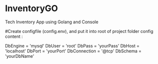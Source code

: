 # InventoryGO
Tech Inventory App using Golang and Console

#Create configfile (config.env), and put it into root of project folder
config content :

DbEngine = 'mysql'
DbUser = 'root'
DbPass = 'yourPass'
DbHost = 'localhost'
DbPort = 'yourPort'
DbConnection = '@tcp'
DbSchema = 'yourDbName'
